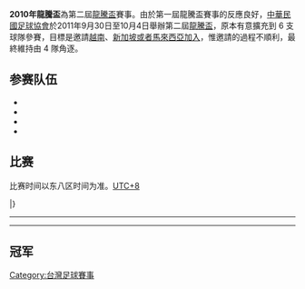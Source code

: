 **2010年龍騰盃**為第二屆[龍騰盃](../Page/龍騰盃.md "wikilink")賽事。由於第一屆龍騰盃賽事的反應良好，[中華民國足球協會](../Page/中華民國足球協會.md "wikilink")於2011年9月30日至10月4日舉辦第二屆[龍騰盃](../Page/龍騰盃.md "wikilink")，原本有意擴充到
6
支球隊參賽，目標是邀請[越南](../Page/越南國家足球隊.md "wikilink")、[新加坡或者](../Page/新加坡國家足球隊.md "wikilink")[馬來西亞加入](../Page/馬來西亞國家足球隊.md "wikilink")，惟邀請的過程不順利，最終維持由
4 隊角逐。

## 参赛队伍

  -
  -
  -
  -
## 比赛

比赛时间以东八区时间为准。[UTC+8](../Page/UTC+08:00.md "wikilink")

|}

-----

-----

## 冠军

[Category:台灣足球賽事](https://zh.wikipedia.org/wiki/Category:台灣足球賽事 "wikilink")